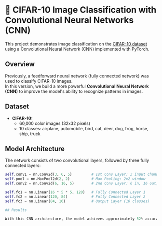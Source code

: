 # 🚀 CIFAR-10 Image Classification with Convolutional Neural Networks (CNN)

This project demonstrates image classification on the [CIFAR-10 dataset](https://www.cs.toronto.edu/~kriz/cifar.html) using a Convolutional Neural Network (CNN) implemented with PyTorch.

## Overview

Previously, a feedforward neural network (fully connected network) was used to classify CIFAR-10 images.  
In this version, we build a more powerful **Convolutional Neural Network (CNN)** to improve the model's ability to recognize patterns in images.

## Dataset

- **CIFAR-10:**  
  - 60,000 color images (32x32 pixels)
  - 10 classes: airplane, automobile, bird, cat, deer, dog, frog, horse, ship, truck

## Model Architecture

The network consists of two convolutional layers, followed by three fully connected layers:

```python
self.conv1 = nn.Conv2d(3, 6, 5)         # 1st Conv Layer: 3 input channels (RGB), 6 output channels, 5x5 kernel
self.pool = nn.MaxPool2d(2, 2)          # Max Pooling: 2x2 window
self.conv2 = nn.Conv2d(6, 16, 5)        # 2nd Conv Layer: 6 in, 16 out, 5x5 kernel

self.fc1 = nn.Linear(16 * 5 * 5, 120)   # Fully Connected Layer 1
self.fc2 = nn.Linear(120, 84)           # Fully Connected Layer 2
self.fc3 = nn.Linear(84, 10)            # Output Layer (10 classes)

## Results

With this CNN architecture, the model achieves approximately 52% accuracy on the CIFAR-10 test set after a few epochs of training.
